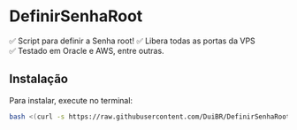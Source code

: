 # DefinirSenhaRoot

✅ Script para definir a Senha root!
✅ Libera todas as portas da VPS  
✅ Testado em Oracle e AWS, entre outras. 


## Instalação

Para instalar, execute no terminal:

```bash
bash <(curl -s https://raw.githubusercontent.com/DuiBR/DefinirSenhaRoot/main/senharoot.sh)
